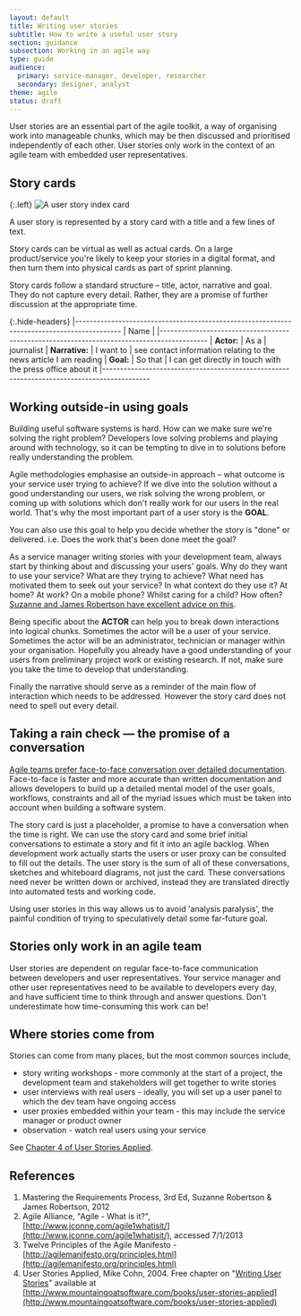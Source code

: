 ```yaml
---
layout: default
title: Writing user stories
subtitle: How to write a useful user story
section: guidance
subsection: Working in an agile way
type: guide
audience: 
  primary: service-manager, developer, researcher
  secondary: designer, analyst
theme: agile
status: draft
---
```


User stories are an essential part of the agile toolkit, a way of organising work into manageable chunks, which may be then discussed and prioritised independently of each other. User stories only work in the context of an agile team with embedded user representatives.

## Story cards

{:.left}
![A user story index card](http://farm9.staticflickr.com/8372/8358344190_f48b88c254_n.jpg)

A user story is represented by a story card with a title and a few lines of text.

Story cards can be virtual as well as actual cards. On a large product/service you're likely to keep your stories in a digital format, and then turn them into physical cards as part of sprint planning.

Story cards follow a standard structure – title, actor, narrative and goal. They do not capture every detail. Rather, they are a promise of further discussion at the appropriate time.

{:.hide-headers}
|-------------------------------------------------------------------------------------------
| Name    | 
|-------------------------------------------------------------------------------------------
| **Actor:**     | As a      | journalist
| **Narrative:** | I want to | see contact information relating to the news article I am reading
| **Goal:**      | So that   | I can get directly in touch with the press office about it
|-------------------------------------------------------------------------------------------



## Working outside-in using goals

Building useful software systems is hard. How can we make sure we're solving the right problem? Developers love solving problems and playing around with technology, so it can be tempting to dive in to solutions before really understanding the problem. 

Agile methodologies emphasise an outside-in approach – what outcome is your service user trying to achieve? If we dive into the solution without a good understanding our users, we risk solving the wrong problem, or coming up with solutions which don't really work for our users in the real world. That's why the most important part of a user story is the **GOAL**. 

You can also use this goal to help you decide whether the story is "done" or delivered. i.e. Does the work that's been done meet the goal? 

As a service manager writing stories with your development team, always start by thinking about and discussing your users' goals. Why do they want to use your service? What are they trying to achieve? What need has motivated them to seek out your service? In what context do they use it? At home? At work? On a mobile phone? Whilst caring for a child? How often? [Suzanne and James Robertson have excellent advice on this](http://www.jconne.com/agile1whatisit/). 

Being specific about the **ACTOR** can help you to break down interactions into logical chunks. Sometimes the actor will be a user of your service. Sometimes the actor will be an administrator, technician or manager within your organisation. Hopefully you already have a good understanding of your users from preliminary project work or existing research. If not, make sure you take the time to develop that understanding.

Finally the narrative should serve as a reminder of the main flow of interaction which needs to be addressed. However the story card does not need to spell out every detail.

## Taking a rain check &mdash; the promise of a conversation

[Agile teams prefer face-to-face conversation over detailed documentation](http://agilemanifesto.org/principles.html). Face-to-face is faster and more accurate than written documentation and allows developers to build up a detailed mental model of the user goals, workflows, constraints and all of the myriad issues which must be taken into account when building a software system. 

The story card is just a placeholder, a promise to have a conversation when the time is right. We can use the story card and some brief initial conversations to estimate a story and fit it into an agile backlog. When development work actually starts the users or user proxy can be consulted to fill out the details. The user story is the sum of all of these conversations, sketches and whiteboard diagrams, not just the card. These conversations need never be written down or archived, instead they are translated directly into automated tests and working code.

Using user stories in this way allows us to avoid 'analysis paralysis', the painful condition of trying to speculatively detail some far-future goal.

## Stories only work in an agile team

User stories are dependent on regular face-to-face communication between developers and user representatives. Your service manager and other user representatives need to be available to developers every day, and have sufficient time to think through and answer questions. Don't underestimate how time-consuming this work can be!

## Where stories come from
Stories can come from many places, but the most common sources include,

* story writing workshops - more commonly at the start of a project, the development team and stakeholders will get together to write stories
* user interviews with real users - ideally, you will set up a user panel to which the dev team have ongoing access
* user proxies embedded within your team - this may include the service manager or product owner
* observation - watch real users using your service

See [Chapter 4 of User Stories Applied](http://www.mountaingoatsoftware.com/system/asset/file/259/User-Stories-Applied-Mike-Cohn.pdf).

## References

1. Mastering the Requirements Process, 3rd Ed, Suzanne Robertson & James Robertson, 2012
2. Agile Alliance, "Agile - What is it?", [http://www.jconne.com/agile1whatisit/](http://www.jconne.com/agile1whatisit/), accessed 7/1/2013
3. Twelve Principles of the Agile Manifesto - [http://agilemanifesto.org/principles.html](http://agilemanifesto.org/principles.html)
4. User Stories Applied, Mike Cohn, 2004. Free chapter on "[Writing User Stories](http://www.mountaingoatsoftware.com/system/asset/file/259/User-Stories-Applied-Mike-Cohn.pdf)" available at [http://www.mountaingoatsoftware.com/books/user-stories-applied](http://www.mountaingoatsoftware.com/books/user-stories-applied)
